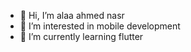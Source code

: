 - 👋 Hi, I’m alaa ahmed nasr
- 👀 I’m interested in mobile development
- 🌱 I’m currently learning flutter

